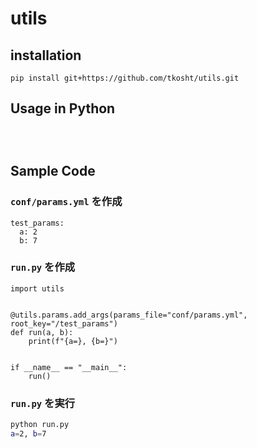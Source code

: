 # utils

## installation

```
pip install git+https://github.com/tkosht/utils.git
```

## Usage in Python

```



```

## Sample Code


### `conf/params.yml` を作成

```yml: conf/params.yml
test_params:
  a: 2
  b: 7
```

### `run.py` を作成

```python: run.py
import utils


@utils.params.add_args(params_file="conf/params.yml", root_key="/test_params")
def run(a, b):
    print(f"{a=}, {b=}")


if __name__ == "__main__":
    run()

```

### `run.py` を実行

```bash
python run.py 
a=2, b=7
```

